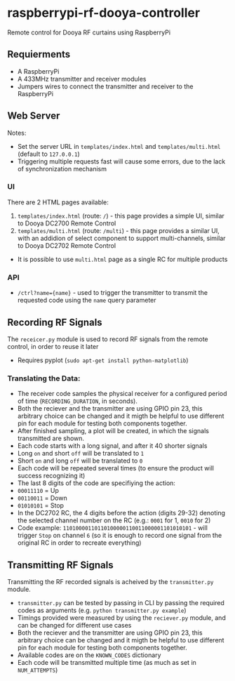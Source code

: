# raspberrypi-rf-dooya-controller
Remote control for Dooya RF curtains using RaspberryPi

## Requierments
- A RaspberryPi
- A 433MHz transmitter and receiver modules
- Jumpers wires to connect the transmitter and receiver to the RaspberryPi

## Web Server
Notes: 
- Set the server URL in `templates/index.html` and `templates/multi.html` (default to `127.0.0.1`)
- Triggering multiple requests fast will cause some errors, due to the lack of synchronization mechanism

### UI
There are 2 HTML pages available:
1. `templates/index.html` (route: `/`) - this page provides a simple UI, similar to Dooya DC2700 Remote Control
2. `templates/multi.html` (route: `/multi`) - this page provides a similar UI, with an addidion of select component to support multi-channels, similar to Dooya DC2702 Remote Control
- It is possible to use `multi.html` page as a single RC for multiple products

### API
- `/ctrl?name={name}` - used to trigger the transmitter to transmit the requested code using the `name` query parameter

## Recording RF Signals
The `receicer.py` module is used to record RF signals from the remote control, in order to reuse it later
- Requires pyplot (`sudo apt-get install python-matplotlib`)

### Translating the Data:
- The receiver code samples the physical receiver for a configured period of time (`RECORDING_DURATION`, in seconds).
- Both the reciever and the transmitter are using GPIO pin 23, this arbitrary choice can be changed and it migth be helpful to use different pin for each module for testing both components together.
- After finished sampling, a plot will be created, in which the signals transmitted are shown.
- Each code starts with a long signal, and after it 40 shorter signals
 - Long `on` and short `off` will be translated to `1`
 - Short `on` and long `off` will be translated to `0`
- Each code will be repeated several times (to ensure the product will success recognizing it)
- The last 8 digits of the code are specifiying the action:
 - `00011110` = Up
 - `00110011` = Down
 - `01010101` = Stop
- In the DC2702 RC, the 4 digits before the action (digits 29-32) denoting the selected channel number on the RC (e.g.: `0001` for 1, `0010` for 2)
- Code example: `11010000110110100000110011000001101010101` - will trigger `Stop` on channel `6` (so it is enough to record one signal from the original RC in order to recreate everything)

## Transmitting RF Signals
Transmitting the RF recorded signals is acheived by the `transmitter.py` module.
- `transmitter.py` can be tested by passing in CLI by passing the required codes as arguments (e.g. `python transmitter.py example`)
- Timings provided were measured by using the `reciever.py` module, and can be changed for different use cases
- Both the reciever and the transmitter are using GPIO pin 23, this arbitrary choice can be changed and it migth be helpful to use different pin for each module for testing both components together.
- Available codes are on the `KNOWN_CODES` dictionary
- Each code will be transmitted multiple time (as much as set in `NUM_ATTEMPTS`)